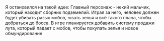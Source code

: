 Я остановился на такой идее:
Главный персонаж - некий мальчик, который находит сборник подземелий. Играя за него, человек должен будет убивать разых мобов, юзать зелья и всё такого плана, чтобы добраться до босса.
В игре планируется добавить систему продажи лута, который падает с мобов, чтобы покупать зелья и новое обмундирование
